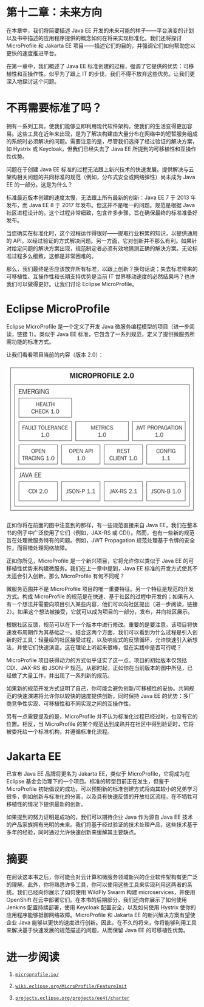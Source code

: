 # 第十二章：未来方向

在本章中，我们将简要描述 Java EE 开发的未来可能的样子——平台演变的计划以及书中描述的应用程序提供的概念如何在将来实现标准化。我们还将探讨 MicroProfile 和 Jakarta EE 项目——描述它们的目的，并强调它们如何帮助您以更快的速度推进平台。

在第一章中，我们概述了 Java EE 标准创建的过程，强调了它提供的优势：可移植性和互操作性。似乎为了跟上 IT 的步伐，我们不得不放弃这些优势。让我们更深入地探讨这个问题。

# 不再需要标准了吗？

拥有一系列工具，使我们能够立即利用现代软件架构，使我们的生活变得更加容易。这些工具在近年来出现，是为了解决构建由大量分布在网络中的短暂服务组成的系统时必须解决的问题。需要注意的是，尽管我们选择了经过验证的解决方案，如 Hystrix 或 Keycloak，但我们已经失去了 Java EE 所提到的可移植性和互操作性优势。

问题在于创建 Java EE 标准的过程无法跟上新兴技术的快速发展。提供解决与云架构相关问题的共同标准的规范（例如，分布式安全或网络弹性）尚未成为 Java EE 的一部分。这是为什么？

标准最近版本创建的速度太慢，无法跟上所有最新的创新：Java EE 7 于 2013 年发布，而 Java EE 8 于 2017 年发布。但这并不是唯一的问题。规范是根据 Java 社区进程设计的。这个过程非常细致，包含许多步骤，旨在确保最终的标准准备好发布。

当您确实在标准化时，这个过程运作得很好——提取行业积累的知识，以提供通用的 API，以经过验证的方式解决问题。另一方面，它对创新并不那么有利。如果针对给定问题的解决方案出现，规范制定者必须有效地猜测正确的解决方案。无论标准过程多么细致，这都是非常困难的。

那么，我们最终是否应该放弃所有标准，以跟上创新？换句话说；失去标准带来的可移植性、互操作性和长期支持优势是当前 IT 世界移动速度的必然结果吗？也许我们可以做得更好。让我们讨论 Eclipse MicroProfile。

# Eclipse MicroProfile

Eclipse MicroProfile 是一个定义了开发 Java 微服务编程模型的项目（进一步阅读，链接 1）。类似于 Java EE 标准，它包含了一系列规范，定义了提供微服务所需功能的标准方式。

让我们看看项目当前的内容（版本 2.0）：

![图片](img/d3df709a-bd88-45ab-bffe-47c4681a6592.png)

正如你将在前面的图中注意到的那样，有一些规范直接来自 Java EE，我们在整本书的例子中广泛使用了它们（例如，JAX-RS 或 CDI）。然而，也有一些新的规范旨在处理微服务特有的问题。例如，JWT Propagation 规范处理基于令牌的安全性，而容错处理网络故障。

正如你所见，MicroProfile 是一个新兴项目，它将允许你以类似于 Java EE 的可移植性优势来构建微服务。我们在上一章中提到，Java EE 标准的开发方式使其不太适合引入创新。那么 MicroProfile 有何不同呢？

微服务范围并不是 MicroProfile 项目的唯一重要特征。另一个特征是规范的开发方式。构成 MicroProfile 的规范是在快速、基于社区的过程中开发的；如果有人有一个想法并需要向项目引入某些内容，他们可以向社区提出（进一步阅读，链接 2）。如果这个想法被接受，它就可以成为项目的一部分，发布，并向社区展示。

根据社区反馈，规范可以在下一个版本中进行修改。重要的是要注意，该项目将快速发布周期作为其基础之一。结合这两个方面，我们可以看到为什么过程是引入创新的好工具：轻量级的社区接受过程，以及响应式的反馈循环，允许快速引入新想法，并使它们快速演变。这在理论上听起来很棒，但在实践中是否可行呢？

MicroProfile 项目获得动力的方式似乎证实了这一点。项目的初始版本仅包括 CDI、JAX-RS 和 JSON-P 规范。从那时起，正如你在当前版本的图中所见，已经做了大量工作，并出现了一系列新的规范。

如果新的规范开发方式证明了自己，你可能会避免创新/可移植性的妥协。共同规范的快速演进将允许你以较快的速度提供创新，同时保持 Java EE 的优势：多厂商竞争性实现、可移植性和不同实现之间的互操作性。

另有一点需要提及的是，MicroProfile 并不认为标准化过程已经过时，也没有它的位置。相反，当 MicroProfile 的某个规范达到成熟并在社区中得到验证时，它将被委托给一个标准机构，并遵循标准化流程。

# Jakarta EE

已宣布 Java EE 品牌将更名为 Jakarta EE，类似于 MicroProfile，它将成为在 Eclipse 基金会治理下的一个项目。标准的转型目前正在发生，但鉴于 MicroProfile 初始倡议的成功，可以预期新的标准创建方式将向其较小的兄弟学习很多，例如创新与标准化的分离，以及具有快速反馈的开放社区流程，在不牺牲可移植性的情况下提供最新的创新。

如果提到的努力证明是成功的，我们可以期待企业 Java 作为源自 Java EE 技术的产品家族拥有光明的未来。我们将基于经过验证的技术处理产品，这些技术基于多年的经验，同时通过允许快速创新来缓解其主要缺点。

# 摘要

在阅读这本书之后，你可能会对云计算和微服务领域新兴的企业软件架构有更广泛的理解。此外，你将熟悉许多工具，你可以使用这些工具来实现利用这两者的系统。我们已经向你展示了如何使用 WildFly Swarm 构建 microservices，并使用 OpenShift 在云中部署它们。在本书的后期部分，我们还向你展示了如何使用 Jenkins 配置持续部署，使用 Keycloak 配置安全，以及如何使用 Hystrix 使你的应用程序能够抵御网络故障。MicroProfile 和 Jakarta EE 的新兴解决方案有望使企业 Java 能够以更快的速度进行创新。因此，在不久的将来，你将能够利用工具来解决基于快速发展的规范描述的问题，从而保留 Java EE 的可移植性优势。

# 进一步阅读

1.  [`microprofile.io/`](https://microprofile.io/)

1.  [`wiki.eclipse.org/MicroProfile/FeatureInit`](https://wiki.eclipse.org/MicroProfile/FeatureInit)

1.  [`projects.eclipse.org/projects/ee4j/charter`](https://projects.eclipse.org/projects/ee4j/charter)
